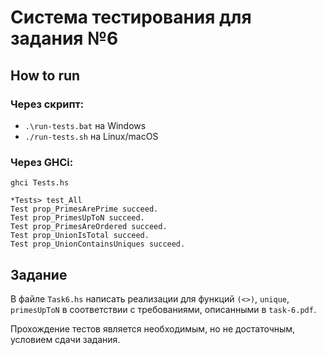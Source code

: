 Система тестирования для задания №6
===================================

How to run
----------

### Через скрипт:

* `.\run-tests.bat` на Windows
* `./run-tests.sh` на Linux/macOS

### Через GHCi:

```shell
ghci Tests.hs

*Tests> test_All
Test prop_PrimesArePrime succeed.
Test prop_PrimesUpToN succeed.
Test prop_PrimesAreOrdered succeed.
Test prop_UnionIsTotal succeed.
Test prop_UnionContainsUniques succeed.
```

Задание
-------

В файле `Task6.hs` написать реализации для функций `(<>)`, `unique`,
`primesUpToN` в соответствии с требованиями, описанными в
`task-6.pdf`.

Прохождение тестов является необходимым, но не достаточным, условием
сдачи задания.